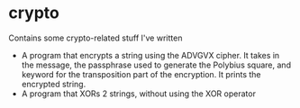 # crypto
Contains some crypto-related stuff I've written
* A program that encrypts a string using the ADVGVX cipher. It takes in the message, the passphrase used to generate the Polybius square, and keyword for the transposition part of the encryption. It prints the encrypted string.
* A program that XORs 2 strings, without using the XOR operator
